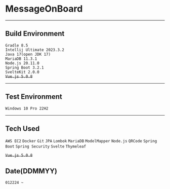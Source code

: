 # MessageOnBoard
<hr/>

## Build Environment
`Gradle 8.5`<br/>
`Intellij Ultimate 2023.3.2`<br/>
`Java 17(open JDK 17)`<br/>
`MariaDB 11.3.1`<br/>
`Node.js 20.11.0`<br/>
`Spring Boot 3.2.1`<br/>
`SvelteKit 2.0.0`<br/>
~~`Vue.js 5.0.8`~~

<hr/>

## Test Environment
`Windows 10 Pro 22H2`<br/>
 
<hr/>

## Tech Used
`AWS EC2`
`Docker`
`Git`
`JPA`
`Lombok`
`MariaDB`
`ModelMapper`
`Node.js`
`QRCode`
`Spring Boot`
`Spring Security`
`Svelte`
`Thymeleaf`

~~`Vue.js 5.0.8`~~

    

## Date(DDMMYY)
    012224 ~ 



[//]: # (## ADD.)

[//]: # (>Svlete)

[//]: # (>>효율적 개발 `채용 및 기능 확장 용이` `빠른 교육, 개발, 출시` `적은 오류, 높은 성공률`<br/>)

[//]: # (>기업 사용 예시 `NBA` `Apple` `New York Times` `IKEA` `Spotify`)
